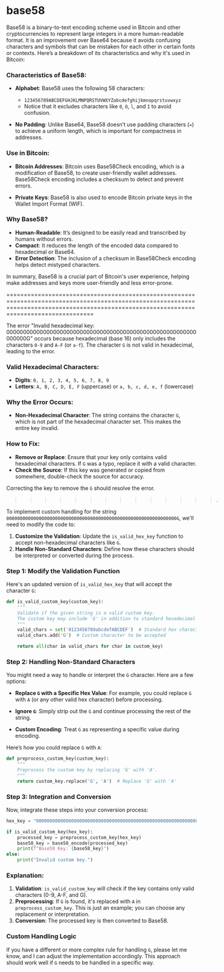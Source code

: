 # base58
Base58 is a binary-to-text encoding scheme used in Bitcoin and other cryptocurrencies to represent large integers in a more human-readable format. It is an improvement over Base64 because it avoids confusing characters and symbols that can be mistaken for each other in certain fonts or contexts. Here’s a breakdown of its characteristics and why it's used in Bitcoin:

### Characteristics of Base58:
- **Alphabet**: Base58 uses the following 58 characters:
  - `123456789ABCDEFGHJKLMNPQRSTUVWXYZabcdefghijkmnopqrstuvwxyz`
  - Notice that it excludes characters like `0`, `O`, `l`, and `I` to avoid confusion.
  
- **No Padding**: Unlike Base64, Base58 doesn’t use padding characters (`=`) to achieve a uniform length, which is important for compactness in addresses.

### Use in Bitcoin:
- **Bitcoin Addresses**: Bitcoin uses Base58Check encoding, which is a modification of Base58, to create user-friendly wallet addresses. Base58Check encoding includes a checksum to detect and prevent errors.
  
- **Private Keys**: Base58 is also used to encode Bitcoin private keys in the Wallet Import Format (WIF).

### Why Base58?
- **Human-Readable**: It’s designed to be easily read and transcribed by humans without errors.
- **Compact**: It reduces the length of the encoded data compared to hexadecimal or Base64.
- **Error Detection**: The inclusion of a checksum in Base58Check encoding helps detect mistyped characters.

In summary, Base58 is a crucial part of Bitcoin's user experience, helping make addresses and keys more user-friendly and less error-prone.




===========================================================================================================================================================================================

The error "Invalid hexadecimal key: 000000000000000000000000000000000000000000000000000000000000000G" occurs because hexadecimal (base 16) only includes the characters `0-9` and `A-F` (or `a-f`). The character `G` is not valid in hexadecimal, leading to the error.

### Valid Hexadecimal Characters:
- **Digits**: `0, 1, 2, 3, 4, 5, 6, 7, 8, 9`
- **Letters**: `A, B, C, D, E, F` (uppercase) or `a, b, c, d, e, f` (lowercase)

### Why the Error Occurs:
- **Non-Hexadecimal Character**: The string contains the character `G`, which is not part of the hexadecimal character set. This makes the entire key invalid.

### How to Fix:
- **Remove or Replace**: Ensure that your key only contains valid hexadecimal characters. If `G` was a typo, replace it with a valid character.
- **Check the Source**: If this key was generated or copied from somewhere, double-check the source for accuracy.

Correcting the key to remove the `G` should resolve the error.



>>>>>>>>>>>>>>.

To implement custom handling for the string `000000000000000000000000000000000000000000000000000000000000000G`, we'll need to modify the code to:

1. **Customize the Validation**: Update the `is_valid_hex_key` function to accept non-hexadecimal characters like `G`.
2. **Handle Non-Standard Characters**: Define how these characters should be interpreted or converted during the process.

### Step 1: Modify the Validation Function

Here's an updated version of `is_valid_hex_key` that will accept the character `G`:

```python
def is_valid_custom_key(custom_key):
    """
    Validate if the given string is a valid custom key.
    The custom key may include 'G' in addition to standard hexadecimal characters.
    """
    valid_chars = set('0123456789abcdefABCDEF')  # Standard hex characters
    valid_chars.add('G')  # Custom character to be accepted

    return all(char in valid_chars for char in custom_key)
```

### Step 2: Handling Non-Standard Characters

You might need a way to handle or interpret the `G` character. Here are a few options:

- **Replace `G` with a Specific Hex Value**: For example, you could replace `G` with `A` (or any other valid hex character) before processing.
  
- **Ignore `G`**: Simply strip out the `G` and continue processing the rest of the string.

- **Custom Encoding**: Treat `G` as representing a specific value during encoding.

Here’s how you could replace `G` with `A`:

```python
def preprocess_custom_key(custom_key):
    """
    Preprocess the custom key by replacing 'G' with 'A'.
    """
    return custom_key.replace('G', 'A')  # Replace 'G' with 'A'
```

### Step 3: Integration and Conversion

Now, integrate these steps into your conversion process:

```python
hex_key = "000000000000000000000000000000000000000000000000000000000000000G"

if is_valid_custom_key(hex_key):
    processed_key = preprocess_custom_key(hex_key)
    base58_key = base58_encode(processed_key)
    print(f"Base58 Key: {base58_key}")
else:
    print("Invalid custom key.")
```

### Explanation:

1. **Validation**: `is_valid_custom_key` will check if the key contains only valid characters (0-9, A-F, and G).
2. **Preprocessing**: If `G` is found, it's replaced with `A` in `preprocess_custom_key`. This is just an example; you can choose any replacement or interpretation.
3. **Conversion**: The processed key is then converted to Base58.

### Custom Handling Logic

If you have a different or more complex rule for handling `G`, please let me know, and I can adjust the implementation accordingly. This approach should work well if `G` needs to be handled in a specific way.
